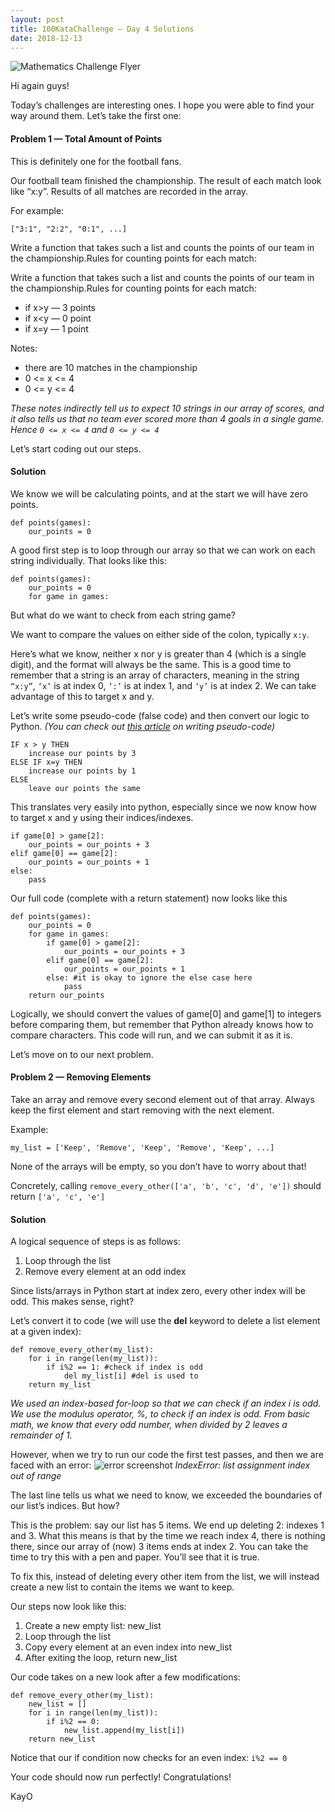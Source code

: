 ```yaml
---
layout: post
title: 100KataChallenge — Day 4 Solutions
date: 2018-12-13
---
```


![Mathematics Challenge Flyer](https://miro.medium.com/max/1100/0*1LLAomfWm9zj5kTe.png)

Hi again guys!

Today’s challenges are interesting ones. I hope you were able to find your way around them. Let’s take the first one:

#### Problem 1 — Total Amount of Points
This is definitely one for the football fans.

Our football team finished the championship.
The result of each match look like “x:y”. Results of all matches are recorded in the array.

For example:
```
["3:1", "2:2", "0:1", ...]
```

Write a function that takes such a list and counts the points of our team in the championship.Rules for counting points for each match:

Write a function that takes such a list and counts the points of our team in the championship.Rules for counting points for each match:
- if x>y — 3 points
- if x<y — 0 point
- if x=y — 1 point

Notes:
- there are 10 matches in the championship
- 0 <= x <= 4
- 0 <= y <= 4

_These notes indirectly tell us to expect 10 strings in our array of scores, and it also tells us that no team ever scored more than 4 goals in a single game. Hence `0 <= x <= 4` and `0 <= y <= 4`_

Let’s start coding out our steps.

#### Solution
We know we will be calculating points, and at the start we will have zero points.
```
def points(games):
    our_points = 0
```

A good first step is to loop through our array so that we can work on each string individually. That looks like this:
```
def points(games):
    our_points = 0
    for game in games:
```

But what do we want to check from each string game?

We want to compare the values on either side of the colon, typically `x:y`.

Here’s what we know, neither x nor y is greater than 4 (which is a single digit), and the format will always be the same. This is a good time to remember that a string is an array of characters, meaning in the string `“x:y”`, `‘x’` is at index 0, `‘:’` is at index 1, and `‘y’` is at index 2. We can take advantage of this to target x and y.

Let’s write some pseudo-code (false code) and then convert our logic to Python. _(You can check out [this article](https://medium.com/@ngunyimacharia/how-to-write-pseudocode-a-beginners-guide-29956242698) on writing pseudo-code)_
```
IF x > y THEN
    increase our points by 3
ELSE IF x=y THEN
    increase our points by 1
ELSE
    leave our points the same
```

This translates very easily into python, especially since we now know how to target x and y using their indices/indexes.
```
if game[0] > game[2]:
    our_points = our_points + 3
elif game[0] == game[2]:
    our_points = our_points + 1
else:
    pass
```

Our full code (complete with a return statement) now looks like this
```
def points(games):
    our_points = 0
    for game in games:
        if game[0] > game[2]:
            our_points = our_points + 3
        elif game[0] == game[2]:
            our_points = our_points + 1
        else: #it is okay to ignore the else case here
            pass
    return our_points
```

Logically, we should convert the values of game[0] and game[1] to integers before comparing them, but remember that Python already knows how to compare characters. This code will run, and we can submit it as it is.

Let’s move on to our next problem.

#### Problem 2 — Removing Elements

Take an array and remove every
second element out of that array. Always keep the first element and
start removing with the next element.

Example:
```
my_list = ['Keep', 'Remove', 'Keep', 'Remove', 'Keep', ...]
```

None of the arrays will be empty, so you don’t have to worry about that!

Concretely, calling `remove_every_other(['a', 'b', 'c', 'd', 'e'])` should return `['a', 'c', 'e']`

#### Solution
A logical sequence of steps is as follows:

1. Loop through the list
2. Remove every element at an odd index

Since lists/arrays in Python start at index zero, every other index will be odd. This makes sense, right?

Let’s convert it to code (we will use the **del** keyword to delete a list element at a given index):
```
def remove_every_other(my_list):
    for i in range(len(my_list)):
        if i%2 == 1: #check if index is odd
            del my_list[i] #del is used to 
    return my_list
```

_We used an index-based for-loop so that we can check if an index i is odd. We use the modulus operator, %, to check if an index is odd. From basic math, we know that every odd number, when divided by 2 leaves a remainder of 1._

However, when we try to run our code the first test passes, and then we are faced with an error:
![error screenshot](https://miro.medium.com/max/720/0*GkB3AuJYJibqD1_I.png)
*IndexError: list assignment index out of range*

The last line tells us what we need to know, we exceeded the boundaries of our list’s indices. But how?

This is the problem: say our list has 5 items. We end up deleting 2: indexes 1 and 3. What this means is that by the time we reach index 4, there is nothing there, since our array of (now) 3 items ends at index 2. You can take the time to try this with a pen and paper. You’ll see that it is true.

To fix this, instead of deleting every other item from the list, we will instead create a new list to contain the items we want to keep.

Our steps now look like this:

1. Create a new empty list: new_list
2. Loop through the list
3. Copy every element at an even index into new_list
4. After exiting the loop, return new_list

Our code takes on a new look after a few modifications:
```
def remove_every_other(my_list):
    new_list = []
    for i in range(len(my_list)):
        if i%2 == 0:
            new_list.append(my_list[i])
    return new_list
```

Notice that our if condition now checks for an even index: `i%2 == 0`

Your code should now run perfectly! Congratulations!

KayO
